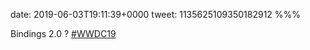 date: 2019-06-03T19:11:39+0000
tweet: 1135625109350182912
%%%

Bindings 2.0 ? [#WWDC19](https://twitter.com/hashtag/WWDC19)
